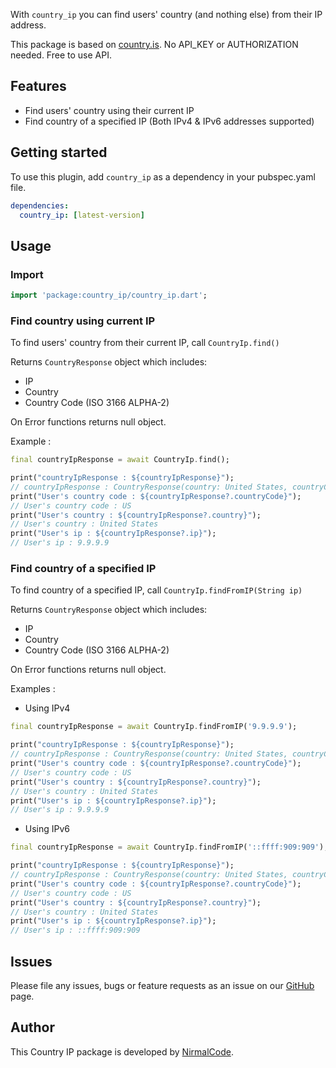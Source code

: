 With `country_ip` you can find users' country (and nothing else) from their IP address.

This package is based on [country.is](https://country.is/). No API_KEY or AUTHORIZATION needed. Free to use API.

## Features

- Find users' country using their current IP
- Find country of a specified IP (Both IPv4 & IPv6 addresses supported)

## Getting started

To use this plugin, add `country_ip` as a dependency in your pubspec.yaml file.

```yaml
dependencies:
  country_ip: [latest-version]
```

## Usage

### Import

```dart
import 'package:country_ip/country_ip.dart';
```

### Find country using current IP

To find users' country from their current IP, call `CountryIp.find()`

Returns `CountryResponse` object which includes:

- IP
- Country
- Country Code (ISO 3166 ALPHA-2)

On Error functions returns null object.

Example :

```dart
final countryIpResponse = await CountryIp.find();

print("countryIpResponse : ${countryIpResponse}");
// countryIpResponse : CountryResponse(country: United States, countryCode: US, ip: 9.9.9.9)
print("User's country code : ${countryIpResponse?.countryCode}");
// User's country code : US
print("User's country : ${countryIpResponse?.country}");
// User's country : United States
print("User's ip : ${countryIpResponse?.ip}");
// User's ip : 9.9.9.9
```

### Find country of a specified IP

To find country of a specified IP, call `CountryIp.findFromIP(String ip)`

Returns `CountryResponse` object which includes:

- IP
- Country
- Country Code (ISO 3166 ALPHA-2)

On Error functions returns null object.

Examples :

- Using IPv4

```dart
final countryIpResponse = await CountryIp.findFromIP('9.9.9.9');

print("countryIpResponse : ${countryIpResponse}");
// countryIpResponse : CountryResponse(country: United States, countryCode: US, ip: 9.9.9.9)
print("User's country code : ${countryIpResponse?.countryCode}");
// User's country code : US
print("User's country : ${countryIpResponse?.country}");
// User's country : United States
print("User's ip : ${countryIpResponse?.ip}");
// User's ip : 9.9.9.9
```

- Using IPv6

```dart
final countryIpResponse = await CountryIp.findFromIP('::ffff:909:909');

print("countryIpResponse : ${countryIpResponse}");
// countryIpResponse : CountryResponse(country: United States, countryCode: US, ip: ::ffff:909:909)
print("User's country code : ${countryIpResponse?.countryCode}");
// User's country code : US
print("User's country : ${countryIpResponse?.country}");
// User's country : United States
print("User's ip : ${countryIpResponse?.ip}");
// User's ip : ::ffff:909:909
```

## Issues

Please file any issues, bugs or feature requests as an issue on our [GitHub](https://github.com/NirmalAriyathilake/country_ip/issues) page.

## Author

This Country IP package is developed by [NirmalCode](https://nirmalcode.com).
